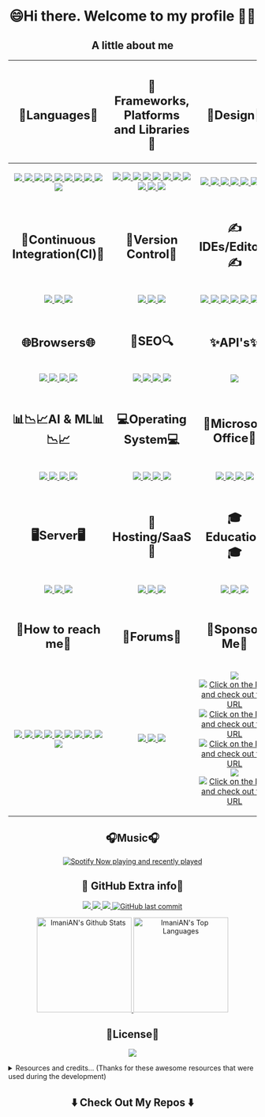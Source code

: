 <h1 align="center"> <!--- Level 2 Heading to align contents -->
  😄Hi there. Welcome to my profile 🤗👋
</h1>

<h2 align="center">A little about me</h2> <!--- Level 2 Heading to align contents -->
<table> <!--- Table Grid format for readability -->
  <thead>
    <tr>
      <th>
        <h2 align="center">🧠Languages🧠</h2> <!--- Level 2 Heading to align contents -->
      </th>
      <th>
        <h2 align="center">🥋Frameworks, Platforms and Libraries🥋</h2> <!--- Level 2 Heading to align contents -->
      </th>
      <th>
        <h2 align="center">🎨Design🎨</h2> <!--- Level 2 Heading to align contents -->
      </th>
    </tr>
  </thead>
  <tbody>
    <tr>
      <td> <!--- Contents for "🧠Languages🧠" -->
        <p align="center"> <!--- P tag to align contents -->
        <a href="https://www.microsoft.com/en-us/sql-server/sql-server-downloads">
          <img src="https://img.shields.io/badge/Microsoft%20SQL%20Sever-CC2927?style=for-the-badge&logo=microsoft%20sql%20server&logoColor=white">
        </a>
        <a href="https://www.javascript.com/">
          <img src="https://img.shields.io/badge/javascript-%23323330.svg?style=for-the-badge&logo=javascript&logoColor=%23F7DF1E">
        </a>
        <a href="https://www.postgresql.org/">
          <img src="https://img.shields.io/badge/postgres-%23316192.svg?style=for-the-badge&logo=postgresql&logoColor=white">
        </a>
        <a href="https://www.sqlite.org/">
          <img src="https://img.shields.io/badge/sqlite-%2307405e.svg?style=for-the-badge&logo=sqlite&logoColor=white">
        </a>
        <a href="https://www.w3schools.com/html/">
          <img src="https://img.shields.io/badge/html5-%23E34F26.svg?style=for-the-badge&logo=html5&logoColor=white">
        </a>
        <a href="https://www.mysql.com/">
          <img src="https://img.shields.io/badge/mysql-%2300f.svg?style=for-the-badge&logo=mysql&logoColor=white">
        </a>
        <a href="https://www.python.org/">
          <img src="https://img.shields.io/badge/python-3670A0?style=for-the-badge&logo=python&logoColor=ffdd54">
        </a>
        <a href="https://dart.dev/">
          <img src="https://img.shields.io/badge/dart-%230175C2.svg?style=for-the-badge&logo=dart&logoColor=white">
        </a>
        <a href="https://www.w3schools.com/css/">
          <img src="https://img.shields.io/badge/css3-%231572B6.svg?style=for-the-badge&logo=css3&logoColor=white">
        </a>
        <a href="https://docs.microsoft.com/en-us/dotnet/csharp/">
          <img src="https://img.shields.io/badge/c%23-%23239120.svg?style=for-the-badge&logo=c-sharp&logoColor=white">
        </p>
      </td>
      <td> <!--- Contents for "🥋Frameworks, Platforms and Libraries🥋" -->
        <p align="center"> <!--- P tag to align contents -->
        <a href="https://tailwindcss.com/">
          <img src="https://img.shields.io/badge/tailwindcss-%2338B2AC.svg?style=for-the-badge&logo=tailwind-css&logoColor=white">
        </a>
        <a href="https://getbootstrap.com/">
          <img src="https://img.shields.io/badge/bootstrap-%23563D7C.svg?style=for-the-badge&logo=bootstrap&logoColor=white">
        </a>
        <a href="https://flutter.dev/">
          <img src="https://img.shields.io/badge/Flutter-%2302569B.svg?style=for-the-badge&logo=Flutter&logoColor=white">
        </a>
        <a href="https://nodejs.org/">
          <img src="https://img.shields.io/badge/node.js-6DA55F?style=for-the-badge&logo=node.js&logoColor=white">
        </a>
        <a href="https://www.djangoproject.com/">
          <img src="https://img.shields.io/badge/django-%23092E20.svg?style=for-the-badge&logo=django&logoColor=white">
        </a>
        <a href="https://www.docker.com/">
          <img src="https://img.shields.io/badge/docker-%230db7ed.svg?style=for-the-badge&logo=docker&logoColor=white">
        </a>
        <a href="https://jquery.com/">
          <img src="https://img.shields.io/badge/jquery-%230769AD.svg?style=for-the-badge&logo=jquery&logoColor=white">
        </a>
        <a href="https://dotnet.microsoft.com/en-us/">
          <img src="https://img.shields.io/badge/.NET-5C2D91?style=for-the-badge&logo=.net&logoColor=white">
        </a>
        <a href="https://dotnet.microsoft.com/en-us/">
          <img src="https://img.shields.io/badge/JWT-black?style=for-the-badge&logo=JSON%20web%20tokens">
        </a>
        <a href="https://mui.com/">
          <img src="https://img.shields.io/badge/MUI-%230081CB.svg?style=for-the-badge&logo=material-ui&logoColor=white">
        </a>
        <a href="https://www.npmjs.com/">
          <img src="https://img.shields.io/badge/NPM-%23000000.svg?style=for-the-badge&logo=npm&logoColor=white">
        </p>
      </td>
      <td> <!--- Contents for "🎨Design🎨" -->
        <p align="center"> <!--- P tag to align contents -->
        <a href="https://www.adobe.com/africa/products/dreamweaver.html">
          <img src="https://img.shields.io/badge/Adobe%20Dreamweaver-FF61F6.svg?style=for-the-badge&logo=Adobe%20Dreamweaver&logoColor=white">
        </a>
        <a href="https://www.adobe.com/africa/products/photoshop.html">
          <img src="https://img.shields.io/badge/adobephotoshop-%2331A8FF.svg?style=for-the-badge&logo=adobephotoshop&logoColor=white">
        </a>
        <a href="https://get.adobe.com/reader/">
          <img src="https://img.shields.io/badge/Adobe%20Acrobat%20Reader-EC1C24.svg?style=for-the-badge&logo=Adobe%20Acrobat%20Reader&logoColor=white">
        </a>
        <a href="https://www.invisionapp.com/">
          <img src="https://img.shields.io/badge/invision-FF3366?style=for-the-badge&logo=invision&logoColor=white">
        </a>
        <a href="https://dribbble.com/">
          <img src="https://img.shields.io/badge/Dribbble-EA4C89?style=for-the-badge&logo=dribble&logoColor=white">
        </a>
        <a href="https://www.figma.com/">
          <img src="https://img.shields.io/badge/figma-%23F24E1E.svg?style=for-the-badge&logo=figma&logoColor=white">
        </a>
        <a href="https://www.gimp.org/">
          <img src="https://img.shields.io/badge/Gimp-657D8B?style=for-the-badge&logo=gimp&logoColor=FFFFFF">
        </p>
      </td>
    </tr>
    <tr>
      <td>
        <h2 align="center">🔂Continuous Integration(CI)🔂</h2> <!--- Level 2 Heading to align contents -->
      </td>
      <td>
        <h2 align="center">🧙Version Control🧙</h2> <!--- Level 2 Heading to align contents -->
      </td>
      <td>
        <h2 align="center">✍IDEs/Editors✍</h2> <!--- Level 2 Heading to align contents -->
      </td>
    </tr>
    <tr>
      <td> <!--- Contents for "🔂Continuous Integration(CI)🔂" -->
        <p align="center"> <!--- P tag to align contents -->
        <a href="https://github.com/features/actions">
          <img src="https://img.shields.io/badge/github%20actions-%232671E5.svg?style=for-the-badge&logo=githubactions&logoColor=white">
        </a>
        <a href="https://about.gitlab.com/">
          <img src="https://img.shields.io/badge/GitLab%20CI-%23181717.svg?style=for-the-badge&logo=gitlab&logoColor=white">
        </a>
        <a href="https://travis-ci.org/">
          <img src="https://img.shields.io/badge/travis%20ci-%232B2F33.svg?style=for-the-badge&logo=travis&logoColor=white">
        </p>
      </td>
      <td> <!--- Contents for "🧙Version Control🧙" -->
        <p align="center"> <!--- P tag to align contents -->
        <a href="https://git-scm.com/">
          <img src="https://img.shields.io/badge/git-%23F05033.svg?style=for-the-badge&logo=git&logoColor=white">
        </a>
          <a href="https://github.com/ImaniAN">
            <img src="https://img.shields.io/badge/github-%23121011.svg?style=for-the-badge&logo=github&logoColor=white">
          </a>
        <a href="https://about.gitlab.com/">
          <img src="https://img.shields.io/badge/gitlab-%23181717.svg?style=for-the-badge&logo=gitlab&logoColor=white">
        </a>
        </p>
      </td>
      <td> <!--- Contents for "✍IDEs/Editors✍" -->
        <p align="center"> <!--- P tag to align contents -->
        <a href="https://code.visualstudio.com/">
          <img src="https://img.shields.io/badge/Visual%20Studio%20Code-0078d7.svg?style=for-the-badge&logo=visual-studio-code&logoColor=white">
          <img src="https://img.shields.io/badge/Android%20Studio-3DDC84.svg?style=for-the-badge&logo=android-studio&logoColor=white">
        </a>
        <a href="https://visualstudio.microsoft.com/">
          <img src="https://img.shields.io/badge/Visual%20Studio-5C2D91.svg?style=for-the-badge&logo=visual-studio&logoColor=white">
        </a>
        <a href="https://wordpress.com/">
          <img src="https://img.shields.io/badge/WordPress-%23117AC9.svg?style=for-the-badge&logo=WordPress&logoColor=white">
        </a>
        <a href="https://www.jetbrains.com/pycharm/">
          <img src="https://img.shields.io/badge/pycharm-143?style=for-the-badge&logo=pycharm&logoColor=black&color=black&labelColor=green">
          </a>
        <a href="https://jupyter.org/">
          <img src="https://img.shields.io/badge/jupyter-%23FA0F00.svg?style=for-the-badge&logo=jupyter&logoColor=white">
        </a>
        <a href="https://www.jetbrains.com/webstorm/">
          <img src="https://img.shields.io/badge/webstorm-143?style=for-the-badge&logo=webstorm&logoColor=white&color=black">
        </a>
        </p>
      </td>
    </tr>
    <tr>
      <td>
        <h2 align="center">🌐Browsers🌐</h2> <!--- Level 2 Heading to align contents -->
      </td>
      <td>
        <h2 align="center">🔎SEO🔍</h2> <!--- Level 2 Heading to align contents -->
      </td>
      <td>
        <h2 align="center">✨API's✨</h2> <!--- Level 2 Heading to align contents -->
      </td>
    </tr>
    <tr>
      <td> <!--- Contents for "🌐Browsers🌐" -->
        <p align="center"> <!--- P tag to align contents -->
        <a href="https://www.google.com/chrome/">
          <img src="https://img.shields.io/badge/Google%20Chrome-4285F4?style=for-the-badge&logo=GoogleChrome&logoColor=white">
        </a>
        <a href="https://www.mozilla.org/en-US/firefox/new/">
          <img src="https://img.shields.io/badge/Firefox-FF7139?style=for-the-badge&logo=Firefox-Browser&logoColor=white">
        </a>
        <a href="https://brave.com/">
          <img src="https://img.shields.io/badge/Brave-FB542B?style=for-the-badge&logo=Brave&logoColor=white">
        </a>
        <a href="https://www.torproject.org/">
          <img src="https://img.shields.io/badge/Tor-7D4698?style=for-the-badge&logo=Tor-Browser&logoColor=white">
          </a>
        </p>
      </td>
      <td> <!--- Contents for "🔎SEO🔍" -->
        <p align="center"> <!--- P tag to align contents -->
        <a href="https://www.bing.com/">
          <img src="https://img.shields.io/badge/Microsoft%20Bing-258FFA?style=for-the-badge&logo=Microsoft%20Bing&logoColor=white">
        </a>
        <a href="https://duckduckgo.com/">
          <img src="https://img.shields.io/badge/DuckDuckGo-DE5833?style=for-the-badge&logo=DuckDuckGo&logoColor=white">
        </a>
        <a href="https://za.yahoo.com/">
          <img src="https://img.shields.io/badge/Yahoo!-6001D2?style=for-the-badge&logo=Yahoo!&logoColor=white">
        </a>
        <a href="https://www.google.com/">
          <img src="https://img.shields.io/badge/google-4285F4?style=for-the-badge&logo=google&logoColor=white">
          </a>
        </p>
      </td>
      <td> <!--- Contents for "✨API's✨" -->
        <p align="center"> <!--- P tag to align contents -->
        <a href="https://www.postman.com/">
          <img src="https://img.shields.io/badge/Postman-FF6C37?style=for-the-badge&logo=postman&logoColor=white">
        </p>
      </td>
    </tr>
    <tr>
      <td>
        <h2 align="center">📊📉📈AI & ML📊📉📈</h2> <!--- Level 2 Heading to align contents -->
      </td>
      <td>
        <h2 align="center">💻Operating System💻</h2> <!--- Level 2 Heading to align contents -->
      </td>
      <td>
        <h2 align="center">🏢Microsoft Office🏢</h2> <!--- Level 2 Heading to align contents -->
      </td>
    </tr>
    <tr>
      <td> <!--- Contents for "📊📉📈AI & ML📊📉📈" -->
        <p align="center"> <!--- P tag to align contents -->
        <a href="https://scikit-learn.org/">
          <img src="https://img.shields.io/badge/scikit--learn-%23F7931E.svg?style=for-the-badge&logo=scikit-learn&logoColor=white">
        </a>
        <a href="https://pandas.pydata.org/">
          <img src="https://img.shields.io/badge/pandas-%23150458.svg?style=for-the-badge&logo=pandas&logoColor=white">
        </a>
        <a href="https://numpy.org/">
          <img src="https://img.shields.io/badge/numpy-%23013243.svg?style=for-the-badge&logo=numpy&logoColor=white">
        </a>
        <a href="https://scipy.org/">
          <img src="https://img.shields.io/badge/SciPy-%230C55A5.svg?style=for-the-badge&logo=scipy&logoColor=%white">
          </a>
        </p>
      </td>
      <td> <!--- Contents for "💻Operating System💻" -->
        <p align="center"> <!--- P tag to align contents -->
        <a href="https://www.microsoft.com/en-za/windows">
          <img src="https://img.shields.io/badge/Windows-0078D6?style=for-the-badge&logo=windows&logoColor=white">
        </a>
        <a href="https://www.google.com/chromebook/chrome-os/">
          <img src="https://img.shields.io/badge/chrome%20os-3d89fc?style=for-the-badge&logo=google%20chrome&logoColor=white">
        </a>
        <a href="https://ubuntu.com/">
          <img src="https://img.shields.io/badge/Ubuntu-E95420?style=for-the-badge&logo=ubuntu&logoColor=white">
        </a>
        <a href="https://www.kali.org/">
          <img src="https://img.shields.io/badge/Kali-268BEE?style=for-the-badge&logo=kalilinux&logoColor=white">
          </a>
        </p>
      </td>
      <td> <!--- Contents for "🏢Microsoft Office🏢" -->
        <p align="center"> <!--- P tag to align contents -->
        <a href="https://www.microsoft.com/en-us/microsoft-365/powerpoint">
          <img src="https://img.shields.io/badge/Microsoft_PowerPoint-B7472A?style=for-the-badge&logo=microsoft-powerpoint&logoColor=white">
        </a>
        <a href="https://www.microsoft.com/en-za/microsoft-365/access">
          <img src="https://img.shields.io/badge/Microsoft_Access-A4373A?style=for-the-badge&logo=microsoft-access&logoColor=white">
        </a>
        <a href="https://www.microsoft.com/en-za/microsoft-365/excel">
          <img src="https://img.shields.io/badge/Microsoft_Excel-217346?style=for-the-badge&logo=microsoft-excel&logoColor=white">
        </a>
        <a href="https://www.microsoft.com/en-us/microsoft-365/word">
          <img src="https://img.shields.io/badge/Microsoft_Word-2B579A?style=for-the-badge&logo=microsoft-word&logoColor=white">
        </a>
        </p>
      </td>
    </tr>
    <tr>
      <td>
        <h2 align="center">🖥️Server🖥️</h2> <!--- Level 2 Heading to align contents -->
      </td>
      <td>
        <h2 align="center">🌌Hosting/SaaS🌌</h2> <!--- Level 2 Heading to align contents -->
      </td>
      <td>
        <h2 align="center">🎓Education🎓</h2> <!--- Level 2 Heading to align contents -->
      </td>
    </tr>
    <tr>
      <td> <!--- Contents for "🖥️Server🖥️" -->
        <p align="center"> <!--- P tag to align contents -->
        <a href="https://www.jenkins.io/">
          <img src="https://img.shields.io/badge/jenkins-%232C5263.svg?style=for-the-badge&logo=jenkins&logoColor=white">
        </a>
        <a href="https://www.apache.org/">
          <img src="https://img.shields.io/badge/apache-%23D42029.svg?style=for-the-badge&logo=apache&logoColor=white">
        </a>
        <a href="https://www.nginx.com/">
          <img src="https://img.shields.io/badge/nginx-%23009639.svg?style=for-the-badge&logo=nginx&logoColor=white">
        </a>
        </p>
      </td>
      <td> <!--- Contents for "🌌Hosting/SaaS🌌" -->
        <p align="center"> <!--- P tag to align contents -->
        <a href="https://cloud.google.com/">
          <img src="https://img.shields.io/badge/Google%20Cloud-%234285F4.svg?style=for-the-badge&logo=google-cloud&logoColor=white">
        </a>
        <a href="https://firebase.google.com/">
          <img src="https://img.shields.io/badge/firebase-%23039BE5.svg?style=for-the-badge&logo=firebase">
        </a>
        <a href="https://azure.microsoft.com/en-us/">
          <img src="https://img.shields.io/badge/azure-%230072C6.svg?style=for-the-badge&logo=azure-devops&logoColor=white">
        </a>
        </p>
      </td>
      <td> <!--- Contents for "🎓Education🎓" -->
        <p align="center"> <!--- P tag to align contents -->
        <a href="https://docs.microsoft.com/en-us/learn/">
          <img src="https://img.shields.io/badge/Microsoft_Learn-258ffa?style=for-the-badge&logo=microsoft&logoColor=white">
        </a>
        <a href="https://www.geeksforgeeks.org/">
          <img src="https://img.shields.io/badge/GeeksforGeeks-gray?style=for-the-badge&logo=geeksforgeeks&logoColor=35914c">
        </a>
        <a href="https://developer.mozilla.org/">
          <img src="https://img.shields.io/badge/MDN_Web_Docs-black?style=for-the-badge&logo=mdnwebdocs&logoColor=white">
        </a>
        </p>
      </td>
    </tr>
    </tr>
    <tr>
      <td>
        <h2 align="center">📲How to reach me📲</h2> <!--- Level 2 Heading to align contents -->
      </td>
      <td>
        <h2 align="center">📝Forums📝</h2> <!--- Level 2 Heading to align contents -->
      </td>
      <td>
        <h2 align="center">🙏Sponsor Me🙏</h2> <!--- Level 2 Heading to align contents -->
      </td>
    </tr>
    <tr>
      <td> <!--- Contents for "📲How to reach me📲" -->
        <p align="center"> <!--- P tag to align contents -->
          <a href="mailto:imani.niyigena@outlook.com">
            <img src="https://img.shields.io/badge/Microsoft_Outlook-0078D4?style=for-the-badge&logo=microsoft-outlook&logoColor=white">
          </a>
          <a href="https://twitter.com/king_niyigena">
            <img src="https://img.shields.io/twitter/follow/king_niyigena?label=king_niyigena&logo=twitter&style=for-the-badge">
          </a>
          <a href="https://github.com/ImaniAN">
            <img src="https://img.shields.io/github/followers/ImaniAN?label=ImaniAN&logo=GitHub&style=for-the-badge">
          </a>
          <a href="https://www.instagram.com/the_real_king_imani/">
            <img src="https://img.shields.io/badge/Instagram-%23E4405F.svg?style=for-the-badge&logo=Instagram&logoColor=white">
          </a>
          <a href="https://wa.me/+27817360534">
            <img src="https://img.shields.io/badge/WhatsApp-25D366?style=for-the-badge&logo=whatsapp&logoColor=white">
          </a>
          <a href="https://za.pinterest.com/imanix8/">
            <img src="https://img.shields.io/badge/Pinterest-%23E60023.svg?style=for-the-badge&logo=Pinterest&logoColor=white">
          </a>
          <a href="https://www.linkedin.com/in/imani-niyigena-04ab47136/">
            <img src="https://img.shields.io/badge/linkedin-%230077B5.svg?style=for-the-badge&logo=linkedin&logoColor=white">
          </a>
          <a href="https://tttttt.me/King0ian">
            <img src="https://img.shields.io/badge/Telegram-2CA5E0?style=for-the-badge&logo=telegram&logoColor=white">
          </a>
          <a href="https://www.reddit.com/user/The_Real_King_Some1">
            <img src="https://img.shields.io/badge/Reddit-FF4500?style=for-the-badge&logo=reddit&logoColor=white">
          </a>
          <a href="mailto:imanix8@gmail.com">
            <img src="https://img.shields.io/badge/Gmail-D14836?style=for-the-badge&logo=gmail&logoColor=white">
          </a>
        </p>
      </td>
      <td> <!--- Contents for "📝Forums📝" -->
        <p align="center"> <!--- P tag to align contents -->
        <a href="https://stackexchange.com/">
          <img src="https://img.shields.io/badge/StackExchange-%23ffffff.svg?style=for-the-badge&logo=StackExchange&logoColor=white">
        </a>
        <a href="https://stackoverflow.com/">
          <img src="https://img.shields.io/badge/-Stackoverflow-FE7A16?style=for-the-badge&logo=stack-overflow&logoColor=white">
        </a>
          <a href="https://www.reddit.com/user/The_Real_King_Some1">
            <img src="https://img.shields.io/badge/Reddit-FF4500?style=for-the-badge&logo=reddit&logoColor=white">
          </a>
       </p>
      </td>
      <td> <!--- Contents for "🙏Sponsor Me🙏" -->
      <p align="center"> <!--- P tag to align contents -->
        <a href="https://www.buymeacoffee.com/KingIAN">
          <img src="https://img.shields.io/badge/Buy%20Me%20a%20Coffee-ffdd00?style=for-the-badge&logo=buy-me-a-coffee&logoColor=black">
        </a>
        <a href="https://ethereumaddress.afterslash/0x0fE164Fa8e566908aa873a0610170d49804bC123">
          <img src="https://img.shields.io/badge/Ethereum-3C3C3D?style=for-the-badge&logo=Ethereum&logoColor=white" title="Click on the link and check out the URL">
        </a>
        <a href="https://litecoinaddress.afterslash/MKgSAbMUhrjbKVzak9KHJ6HvBD75rHd4oZ">
          <img src="https://img.shields.io/badge/Litecoin-A6A9AA?style=for-the-badge&logo=Litecoin&logoColor=white" title="Click on the link and check out the URL">
        </a>
        <a href="https://bitcoinaddress.afterslash/3GJ2JR5m8iTGr6XufSJ7cRhv5iotfydSs4">
          <img src="https://img.shields.io/badge/Bitcoin-000?style=for-the-badge&logo=bitcoin&logoColor=white" title="Click on the link and check out the URL">
        </a>
        <a href="https://www.paypal.me/ImaniNiyigena">
          <img src="https://img.shields.io/badge/PayPal-00457C?style=for-the-badge&logo=paypal&logoColor=white">
        </a>
        <a href="https://xrpaddress.afterslash/rsRy14FvipgqudiGmptJBhr1RtpsgfzKMM/xrptag/2136507924">
          <img src="https://img.shields.io/badge/Xrp-black?style=for-the-badge&logo=xrp&logoColor=white" title="Click on the link and check out the URL">
        </a>
      </p>
      </td>
    </tr>
  </tbody>
</table>

<h2 align="center">🎧Music🎧</h2> <!--- Level 2 Heading to align contents -->

<p align="center"> <!--- P tag to align contents -->
  <a href="https://open.spotify.com/user/3le8v925s45h586cyv9dfpdlt" align="center" > <!--- Spotify currently playing and last played with link to Spotify Account -->
    <img src="https://spotify-github-profile.vercel.app/api/view?uid=3le8v925s45h586cyv9dfpdlt&cover_image=true&theme=default&bar_color_cover=true" align="center" alt="Spotify Now playing and recently played"/>
  </a><!--- Spotify currently playing and last played with link to Spotify Account -->
</p>

<h2 align="center">🤝 GitHub Extra info🤝</h2> <!--- Level 2 Heading to align contents -->
<p align="center"> <!--- P tag to align contents -->
  <a href="https://github.com/ImaniAN">
    <img src="https://shields-io-visitor-counter.herokuapp.com/badge?page=ImaniAN.ImaniAN&logo=GitHub&logoColor=FFFFFF&color=1D70B8&style=for-the-badge&label=Account%20Visits">
  </a>
  <a href="https://github.com/ImaniAN/ImaniAN/network/members">
    <img src="https://img.shields.io/github/forks/ImaniAN/ImaniAN?style=for-the-badge&color=1D70B8&logo=GitHub&logoColor=FFFFFF&label=Repo%20Forks">
   </a>
     <a href="https://github.com/ImaniAN/ImaniAN/stargazers">
    <img src="https://img.shields.io/github/stars/ImaniAN/ImaniAN?style=for-the-badge&logo=GitHub&logoColor=FFFFFF&color=1D70B8&label=Repo%20Stargazers">
   </a>
  <a href="https://github.com/ImaniAN">
   <img alt="GitHub last commit" src="https://img.shields.io/github/last-commit/ImaniAN/ImaniAN?style=for-the-badge&color=1D70B8&logo=GitHub&logoColor=FFFFFF&label=Last%20Update">
  </a>
    </p>
  <p align="center"> <!--- P tag to align contents -->
    <a href="https://github.com/ImaniAN">
      <img alt="ImaniAN's Github Stats" src="https://denvercoder1-github-readme-stats.vercel.app/api/?username=ImaniAN&show_icons=true&count_private=true&layout=compact&theme=gotham" height="192px"/>
    </a>
    <a href="https://github.com/ImaniAN"><img alt="ImaniAN's Top Languages" src="https://github-readme-stats.vercel.app/api/top-langs/?username=ImaniAN&langs_count=8&layout=compact&theme=gotham&hide=Jupyter%20Notebook" height="192px"/>
    </a>
  </p>
 <!--- SECTION START: Contents for Number of profile visitors -->
 <!---
 <div align="center">
  <br>
    <p align="centre"><b>Number of profile visitors</b></p>
    <p align="center"><img align="center" src="https://profile-counter.glitch.me/{ImaniAN}/count.svg" /></p>
  <br>
 </div>
<p align="center">
  <img align="" height='120px' src="https://raw.githubusercontent.com/rodrigograca31/rodrigograca31/master/matrix.svg" />
</p>
 <hr>
-->
 <!--- SECTION END: Contents for Number of profile visitors -->

<h2 align="center">🔐License🔐</h2> <!--- Level 2 Heading to align contents -->
<p align="center"> <!--- P tag to align contents -->
  <a href="https://github.com/ImaniAN/ImaniAN/blob/main/LICENSE">
    <img src="https://img.shields.io/github/license/ImaniAN/ImaniAN?style=for-the-badge&color=1D70B8">
  </a>
</p>

<details>
  <summary>
  Resources and credits... (Thanks for these awesome resources that were used during the development)
  </summary>
  <ol>
    <li><a href="https://github.com/stars/ImaniAN/lists/readme">My personal list of GitHub ReadMe resources</a></li>
    <li><a href="https://awesome-github-readme-profile.netlify.app/">A Collection of GitHub Profiles with awesome ReadMe by categories</a></li>
    <li><a href="https://arturssmirnovs.github.io/github-profile-readme-generator/">GitHub Profile ReadMe Generator by arturssmirnovs</a></li>
    <li><a href="https://github.com/abhisheknaiidu/abhisheknaiidu">A GitHub Profile - abhisheknaiidu </a></li>
    <li><a href="https://github.com/DenverCoder1/DenverCoder1">A GitHub Profile - DenverCoder1</a></li>
    <li><a href="https://github.com/liununu/liununu">A GitHub Profile - liununu</a></li>
    <li><a href="https://github.com/Ileriayo/markdown-badges">Markdown Badges by Ileriayo</a></li>
    <li><a href="https://github.com/lowlighter/metrics">GitHub Account/Repo Metric by lowlighter</a></li>
    <li><a href="https://github.com/matiassingers/awesome-readme">Awesome ReadMe's by matiassingers</a></li>
    <li><a href="https://github.com/dec0dOS/amazing-github-template#acknowledgements">Awesome ReadMe acknowledgements by dec0dOS</a></li>
    <li><a href="https://github.com/dec0dOS/amazing-github-template">Awesome ReadMe's by dec0dOS</a></li>
    <li><a href="https://github.com/abhisheknaiidu/awesome-github-profile-readme">Awesome ReadMe's by abhisheknaiidu</a></li>
    <li><a href="https://spotify-github-profile.vercel.app/api/login">Spotify GitHub Profile Connecter (The one I used) </a></li>
    <li><a href="https://github.com/kittinan/spotify-github-profile">Spotify GitHub Profile Connecter by kittinan</a></li>
    <li><a href="https://rahuldkjain.github.io/gh-profile-readme-generator/">GitHub Profile ReadMe Generator by rahuldkjain</a></li>
    <li><a href="https://github.com/anuraghazra/github-readme-stats">GitHub Stats by anuraghazra</a></li>
    <li><a href="https://github.com/arturssmirnovs/github-profile-views-counter">Github Profile Views Counter by arturssmirnovs</a></li>
    <li><a href="https://github.com/ryo-ma/github-profile-trophy">Github Profile Trophies by ryo-ma</a></li>
    <li><a href="https://github.com/DenverCoder1/github-readme-streak-stats">Github ReadMe Streak Stats by DenverCoder1</a></li>
    <li><a href="https://github.com/Ashutosh00710/github-readme-activity-graph">Github Readme Activity Graph Ashutosh00710</a></li>
    <li><a href="https://github.com/simple-icons/simple-icons">'Simple Icons' Repo</a></li>
    <li><a href="https://github-readme-streak-stats.herokuapp.com/demo/">Github ReadMe Streak Stats</a></li>
    <li><a href="https://coderjojo.github.io/creative-profile-readme/">A Collection of GitHub Profiles with awesome ReadMe</a></li>

  </ol>
</details>

<h2  align="center">⬇️ Check Out My Repos ⬇️ </h2>
